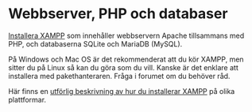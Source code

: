---
...
Webbserver, PHP och databaser
==================================

[Installera XAMPP](https://www.apachefriends.org) som innehåller webbservern Apache tillsammans med PHP, och databaserna SQLite och MariaDB (MySQL).

På Windows och Mac OS är det rekommenderat att du kör XAMPP, men sitter du på Linux så kan du göra som du vill. Kanske är det enklare att installera med pakethanteraren. Fråga i forumet om du behöver råd.

Här finns en [utförlig beskrivning av hur du installerar XAMPP](kunskap/installera-en-egen-webbserver-for-utveckling) på olika plattformar.

